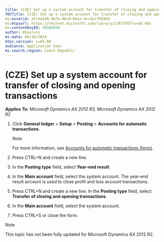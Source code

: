 ```yaml
---
title: (CZE) Set up a system account for transfer of closing and opening transactions
TOCTitle: (CZE) Set up a system account for transfer of closing and opening transactions
ms:assetid: afc4a2d9-4b7a-4bc0-b91e-4ccdcc7658d3
ms:mtpsurl: https://technet.microsoft.com/library/JJ677657(v=AX.60)
ms:contentKeyID: 49384959
author: Khairunj
ms.date: 04/18/2014
mtps_version: v=AX.60
audience: Application User
ms.search.region: Czech Republic
---
```


# (CZE) Set up a system account for transfer of closing and opening transactions 


_**Applies To:** Microsoft Dynamics AX 2012 R3, Microsoft Dynamics AX 2012 R2_

1.  Click **General ledger** \> **Setup** \> **Posting** \> **Accounts for automatic transactions**.
    

    > [!NOTE]
    > <P>For more information, see <A href="https://technet.microsoft.com/library/aa548973(v=ax.60)">Accounts for automatic transactions (form)</A>.</P>



2.  Press CTRL+N and create a new line.

3.  In the **Posting type** field, select **Year-end result**.

4.  In the **Main account** field, select the system account. The year-end result account is used to close profit and loss account transactions.

5.  Press CTRL+N and create a new line. In the **Posting type** field, select **Transfer of closing and opening transactions**.

6.  In the **Main account** field, select the system account.

7.  Press CTRL+S or close the form.


> [!NOTE]
> <P>This topic has not been fully updated for Microsoft Dynamics AX 2012 R2.</P>


  


